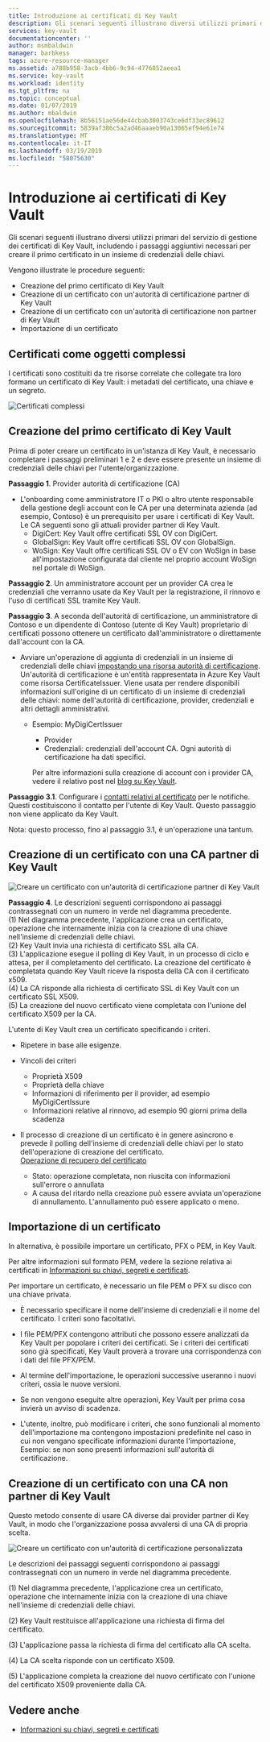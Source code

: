 ```yaml
---
title: Introduzione ai certificati di Key Vault
description: Gli scenari seguenti illustrano diversi utilizzi primari del servizio di gestione dei certificati di Key Vault, includendo i passaggi aggiuntivi necessari per creare il primo certificato in un insieme di credenziali delle chiavi.
services: key-vault
documentationcenter: ''
author: msmbaldwin
manager: barbkess
tags: azure-resource-manager
ms.assetid: a788b958-3acb-4bb6-9c94-4776852aeea1
ms.service: key-vault
ms.workload: identity
ms.tgt_pltfrm: na
ms.topic: conceptual
ms.date: 01/07/2019
ms.author: mbaldwin
ms.openlocfilehash: 8b56151ae56de44cbab3003743ce6df33ec89612
ms.sourcegitcommit: 5839af386c5a2ad46aaaeb90a13065ef94e61e74
ms.translationtype: MT
ms.contentlocale: it-IT
ms.lasthandoff: 03/19/2019
ms.locfileid: "58075630"
---
```

# <a name="get-started-with-key-vault-certificates"></a>Introduzione ai certificati di Key Vault
Gli scenari seguenti illustrano diversi utilizzi primari del servizio di gestione dei certificati di Key Vault, includendo i passaggi aggiuntivi necessari per creare il primo certificato in un insieme di credenziali delle chiavi.

Vengono illustrate le procedure seguenti:
- Creazione del primo certificato di Key Vault
- Creazione di un certificato con un'autorità di certificazione partner di Key Vault
- Creazione di un certificato con un'autorità di certificazione non partner di Key Vault
- Importazione di un certificato

## <a name="certificates-are-complex-objects"></a>Certificati come oggetti complessi
I certificati sono costituiti da tre risorse correlate che collegate tra loro formano un certificato di Key Vault: i metadati del certificato, una chiave e un segreto.


![Certificati complessi](media/azure-key-vault.png)


## <a name="creating-your-first-key-vault-certificate"></a>Creazione del primo certificato di Key Vault  
 Prima di poter creare un certificato in un'istanza di Key Vault, è necessario completare i passaggi preliminari 1 e 2 e deve essere presente un insieme di credenziali delle chiavi per l'utente/organizzazione.  

**Passaggio 1**. Provider autorità di certificazione (CA)  
-   L'onboarding come amministratore IT o PKI o altro utente responsabile della gestione degli account con le CA per una determinata azienda (ad esempio, Contoso) è un prerequisito per usare i certificati di Key Vault.  
    Le CA seguenti sono gli attuali provider partner di Key Vault.  
    -   DigiCert: Key Vault offre certificati SSL OV con DigiCert.  
    -   GlobalSign: Key Vault offre certificati SSL OV con GlobalSign.  
    -   WoSign: Key Vault offre certificati SSL OV o EV con WoSign in base all'impostazione configurata dal cliente nel proprio account WoSign nel portale di WoSign.  

**Passaggio 2**. Un amministratore account per un provider CA crea le credenziali che verranno usate da Key Vault per la registrazione, il rinnovo e l'uso di certificati SSL tramite Key Vault.

**Passaggio 3**. A seconda dell'autorità di certificazione, un amministratore di Contoso e un dipendente di Contoso (utente di Key Vault) proprietario di certificati possono ottenere un certificato dall'amministratore o direttamente dall'account con la CA.  

- Avviare un'operazione di aggiunta di credenziali in un insieme di credenziali delle chiavi [ impostando una risorsa autorità di certificazione](/rest/api/keyvault/setcertificateissuer/setcertificateissuer). Un'autorità di certificazione è un'entità rappresentata in Azure Key Vault come risorsa CertificateIssuer. Viene usata per rendere disponibili informazioni sull'origine di un certificato di un insieme di credenziali delle chiavi: nome dell'autorità di certificazione, provider, credenziali e altri dettagli amministrativi.
  - Esempio: MyDigiCertIssuer  
    -   Provider  
    -   Credenziali: credenziali dell'account CA. Ogni autorità di certificazione ha dati specifici.  

    Per altre informazioni sulla creazione di account con i provider CA, vedere il relativo post nel [blog su Key Vault](https://aka.ms/kvcertsblog).  

**Passaggio 3.1**. Configurare i [contatti relativi al certificato](/rest/api/keyvault/setcertificatecontacts/setcertificatecontacts) per le notifiche. Questi costituiscono il contatto per l'utente di Key Vault. Questo passaggio non viene applicato da Key Vault.  

Nota: questo processo, fino al passaggio 3.1, è un'operazione una tantum.  

## <a name="creating-a-certificate-with-a-ca-partnered-with-key-vault"></a>Creazione di un certificato con una CA partner di Key Vault

![Creare un certificato con un'autorità di certificazione partner di Key Vault](media/certificate-authority-2.png)

**Passaggio 4**. Le descrizioni seguenti corrispondono ai passaggi contrassegnati con un numero in verde nel diagramma precedente.  
  (1) Nel diagramma precedente, l'applicazione crea un certificato, operazione che internamente inizia con la creazione di una chiave nell'insieme di credenziali delle chiavi.  
  (2) Key Vault invia una richiesta di certificato SSL alla CA.  
  (3) L'applicazione esegue il polling di Key Vault, in un processo di ciclo e attesa, per il completamento del certificato. La creazione del certificato è completata quando Key Vault riceve la risposta della CA con il certificato x509.  
  (4) La CA risponde alla richiesta di certificato SSL di Key Vault con un certificato SSL X509.  
  (5) La creazione del nuovo certificato viene completata con l'unione del certificato X509 per la CA.  

  L'utente di Key Vault crea un certificato specificando i criteri.

  -   Ripetere in base alle esigenze.  
  -   Vincoli dei criteri  
      -   Proprietà X509  
      -   Proprietà della chiave  
      -   Informazioni di riferimento per il provider, ad esempio MyDigiCertIssure  
      -   Informazioni relative al rinnovo, ad esempio 90 giorni prima della scadenza  

  - Il processo di creazione di un certificato è in genere asincrono e prevede il polling dell'insieme di credenziali delle chiavi per lo stato dell'operazione di creazione del certificato.  
[Operazione di recupero del certificato](/rest/api/keyvault/getcertificateoperation/getcertificateoperation)  
      -   Stato: operazione completata, non riuscita con informazioni sull'errore o annullata  
      -   A causa del ritardo nella creazione può essere avviata un'operazione di annullamento. L'annullamento può essere applicato o meno.  

## <a name="import-a-certificate"></a>Importazione di un certificato  
 In alternativa, è possibile importare un certificato, PFX o PEM, in Key Vault.  

 Per altre informazioni sul formato PEM, vedere la sezione relativa ai certificati in [Informazioni su chiavi, segreti e certificati](about-keys-secrets-and-certificates.md).  

 Per importare un certificato, è necessario un file PEM o PFX su disco con una chiave privata. 
-   È necessario specificare il nome dell'insieme di credenziali e il nome del certificato. I criteri sono facoltativi.

-   I file PEM/PFX contengono attributi che possono essere analizzati da Key Vault per popolare i criteri dei certificati. Se i criteri dei certificati sono già specificati, Key Vault proverà a trovare una corrispondenza con i dati del file PFX/PEM.  

-   Al termine dell'importazione, le operazioni successive useranno i nuovi criteri, ossia le nuove versioni.  

-   Se non vengono eseguite altre operazioni, Key Vault per prima cosa invierà un avviso di scadenza. 

-   L'utente, inoltre, può modificare i criteri, che sono funzionali al momento dell'importazione ma contengono impostazioni predefinite nel caso in cui non vengano specificate informazioni durante l'importazione, Esempio: se non sono presenti informazioni sull'autorità di certificazione.  

## <a name="creating-a-certificate-with-a-ca-not-partnered-with-key-vault"></a>Creazione di un certificato con una CA non partner di Key Vault  
 Questo metodo consente di usare CA diverse dai provider partner di Key Vault, in modo che l'organizzazione possa avvalersi di una CA di propria scelta.  

![Creare un certificato con un'autorità di certificazione personalizzata](media/certificate-authority-1.png)  

 Le descrizioni dei passaggi seguenti corrispondono ai passaggi contrassegnati con un numero in verde nel diagramma precedente.  

  (1) Nel diagramma precedente, l'applicazione crea un certificato, operazione che internamente inizia con la creazione di una chiave nell'insieme di credenziali delle chiavi.  

  (2) Key Vault restituisce all'applicazione una richiesta di firma del certificato.  

  (3) L'applicazione passa la richiesta di firma del certificato alla CA scelta.  

  (4) La CA scelta risponde con un certificato X509.  

  (5) L'applicazione completa la creazione del nuovo certificato con l'unione del certificato X509 proveniente dalla CA.

## <a name="see-also"></a>Vedere anche

- [Informazioni su chiavi, segreti e certificati](about-keys-secrets-and-certificates.md)
